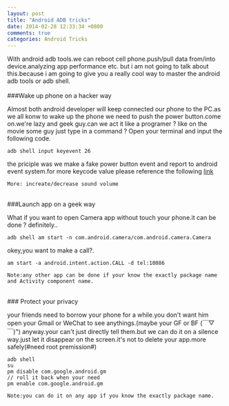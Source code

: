 ```yaml
---
layout: post
title: "Android ADB tricks"
date: 2014-02-28 12:33:34 +0800
comments: true
categories: Android Tricks
---
```

With android adb tools.we can reboot cell phone.push/pull data from/into device.analyzing app performance etc. but i am not going to talk about this.because i am going to give you a really cool way to master the android adb tools or adb shell.  
<br>
###Wake up phone on a hacker way



Almost both android developer will keep connected our phone to the PC.as we all konw to wake up the phone we need to push the power button.come on.we're lazy and geek guy.can we act it like a programer ? like on the movie some guy just type in a command ? Open your terminal and input the following code. 
```
adb shell input keyevent 26

```
the priciple was we make a fake power button event and report to android event system.for more keycode value please reference the following [link](http://stackoverflow.com/questions/7789826/adb-shell-input-events)

`More: increate/decrease sound volume`
  
<br>
###Launch app on a geek way



What if you want to open Camera app without touch your phone.it can be done ? definitely..

```
adb shell am start -n com.android.camera/com.android.camera.Camera

```
okey,you want to make a call?.

```
am start -a android.intent.action.CALL -d tel:10086

```

`Note:any other app can be done if your know the exactly package name and Activity component name. `

<br>
### Protect your privacy



   your friends need to borrow your phone for a while.you don't want him open your Gmail or WeChat to see anythings.(maybe your GF or BF (￣▽￣)") anyway.your can't just directly tell them.but we can do it on a silence way.just let it disappear on the screen.it's not to delete your app.more safely(#need root premission#)

```
adb shell 
su
pm disable com.google.android.gm
// roll it back when your need
pm enable com.google.android.gm

```   
`Note:you can do it on any app if you know the exactly package name.`
